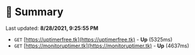 # 📖 Summary
Last updated: **8/28/2021, 9:25:55 PM**

- `GET` [https://uptimerfree.tk](https://uptimerfree.tk) - **Up** (5325ms)
- `GET` [https://monitoruptimer.tk](https://monitoruptimer.tk) - **Up** (4637ms)
